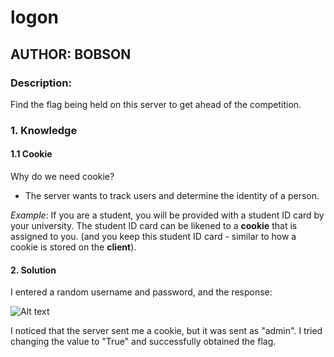 # logon
## AUTHOR: BOBSON

### Description:
Find the flag being held on this server to get ahead of the competition.

### 1. Knowledge
#### 1.1 Cookie
Why do we need cookie?
- The server wants to track users and determine the identity of a person.

_Example_: If you are a student, you will be provided with a student ID card by your university. The student ID card can be likened to a **cookie** that is assigned to you. (and you keep this student ID card - similar to how a cookie is stored on the **client**).

#### 2. Solution
I entered a random username and password, and the response:

![Alt text](/images/logon1.PNG)

I noticed that the server sent me a cookie, but it was sent as "admin". I tried changing the value to "True" and successfully obtained the flag.